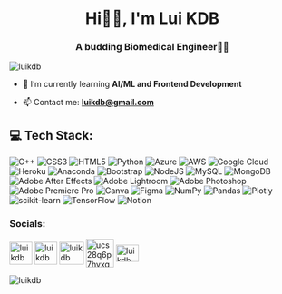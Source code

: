 <h1 align="center">Hi🙋‍♂️, I'm Lui KDB</h1>
<h3 align="center">A budding Biomedical Engineer🧬🦾</h3>
<p align="left"> <img src="https://komarev.com/ghpvc/?username=luikdb&label=Profile%20views&color=0e75b6&style=flat" alt="luikdb" /> </p>

- 🌱 I’m currently learning **AI/ML and Frontend Development**

- 📫 Contact me: **luikdb@gmail.com**


## 💻 Tech Stack:
![C++](https://img.shields.io/badge/c++-%2300599C.svg?style=flat&logo=c%2B%2B&logoColor=white) ![CSS3](https://img.shields.io/badge/css3-%231572B6.svg?style=flat&logo=css3&logoColor=white) ![HTML5](https://img.shields.io/badge/html5-%23E34F26.svg?style=flat&logo=html5&logoColor=white) ![Python](https://img.shields.io/badge/python-3670A0?style=flat&logo=python&logoColor=ffdd54) ![Azure](https://img.shields.io/badge/azure-%230072C6.svg?style=flat&logo=azure-devops&logoColor=white) ![AWS](https://img.shields.io/badge/AWS-%23FF9900.svg?style=flat&logo=amazon-aws&logoColor=white) ![Google Cloud](https://img.shields.io/badge/Google%20Cloud-%234285F4.svg?style=flat&logo=google-cloud&logoColor=white) ![Heroku](https://img.shields.io/badge/heroku-%23430098.svg?style=flat&logo=heroku&logoColor=white) ![Anaconda](https://img.shields.io/badge/Anaconda-%2344A833.svg?style=flat&logo=anaconda&logoColor=white) ![Bootstrap](https://img.shields.io/badge/bootstrap-%23563D7C.svg?style=flat&logo=bootstrap&logoColor=white) ![NodeJS](https://img.shields.io/badge/node.js-6DA55F?style=flat&logo=node.js&logoColor=white) ![MySQL](https://img.shields.io/badge/mysql-%2300f.svg?style=flat&logo=mysql&logoColor=white) ![MongoDB](https://img.shields.io/badge/MongoDB-%234ea94b.svg?style=flat&logo=mongodb&logoColor=white) ![Adobe After Effects](https://img.shields.io/badge/Adobe%20After%20Effects-9999FF.svg?style=flat&logo=Adobe%20After%20Effects&logoColor=white) ![Adobe Lightroom](https://img.shields.io/badge/Adobe%20Lightroom-31A8FF.svg?style=flat&logo=Adobe%20Lightroom&logoColor=white) ![Adobe Photoshop](https://img.shields.io/badge/adobephotoshop-%2331A8FF.svg?style=flat&logo=adobephotoshop&logoColor=white) ![Adobe Premiere Pro](https://img.shields.io/badge/Adobe%20Premiere%20Pro-9999FF.svg?style=flat&logo=Adobe%20Premiere%20Pro&logoColor=white) ![Canva](https://img.shields.io/badge/Canva-%2300C4CC.svg?style=flat&logo=Canva&logoColor=white) 	![Figma](https://img.shields.io/badge/figma-%23F24E1E.svg?style=flat&logo=figma&logoColor=white) ![NumPy](https://img.shields.io/badge/numpy-%23013243.svg?style=flat&logo=numpy&logoColor=white) ![Pandas](https://img.shields.io/badge/pandas-%23150458.svg?style=flat&logo=pandas&logoColor=white) ![Plotly](https://img.shields.io/badge/Plotly-%233F4F75.svg?style=flat&logo=plotly&logoColor=white) ![scikit-learn](https://img.shields.io/badge/scikit--learn-%23F7931E.svg?style=flat&logo=scikit-learn&logoColor=white) ![TensorFlow](https://img.shields.io/badge/TensorFlow-%23FF6F00.svg?style=flat&logo=TensorFlow&logoColor=white) ![Notion](https://img.shields.io/badge/Notion-%23000000.svg?style=flat&logo=notion&logoColor=white)

<h3 align="left">Socials:</h3>
<p align="left">
<a href="https://linkedin.com/in/luikdb" target="blank"><img align="center" src="https://www.vectorlogo.zone/logos/linkedin/linkedin-tile.svg" alt="luikdb" height="40" width="40" /></a>
<a href="https://www.codechef.com/users/luikdb" target="blank"><img align="center" src="https://cdn.jsdelivr.net/npm/simple-icons@3.1.0/icons/codechef.svg" alt="luikdb" height="40" width="40" /></a>
<a href="https://www.leetcode.com/luikdb" target="blank"><img align="center" src="https://upload.wikimedia.org/wikipedia/commons/1/19/LeetCode_logo_black.png" alt="luikdb" height="40" width="43" /></a>
<a href="https://www.youtube.com/c/ucs28q6p7hvxq2an7xvyyxuw" target="blank"><img align="center" src="https://www.vectorlogo.zone/logos/youtube/youtube-icon.svg" alt="ucs28q6p7hvxq2an7xvyyxuw" height="50" width="49" /></a>
<a href="https://twitter.com/luikdb" target="blank"><img align="center" src="https://www.vectorlogo.zone/logos/twitter/twitter-official.svg" alt="luikdb" height="30" width="40" /></a>
</p>

<img align="left" src="https://github-readme-streak-stats.herokuapp.com/?user=luikdb&&theme=monokai" alt="luikdb" />
